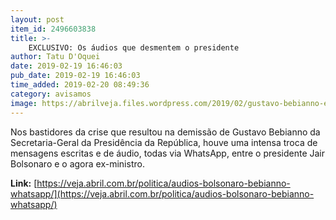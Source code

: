 ```yaml
---
layout: post
item_id: 2496603838
title: >-
    EXCLUSIVO: Os áudios que desmentem o presidente
author: Tatu D'Oquei
date: 2019-02-19 16:46:03
pub_date: 2019-02-19 16:46:03
time_added: 2019-02-20 08:49:36
category: avisamos
image: https://abrilveja.files.wordpress.com/2019/02/gustavo-bebianno-e-jair-bolsonaro.jpg?quality=70&strip=info&w=680&h=453&crop=1
---
```


Nos bastidores da crise que resultou na demissão de Gustavo Bebianno da Secretaria-Geral da Presidência da República, houve uma intensa troca de mensagens escritas e de áudio, todas via WhatsApp, entre o presidente Jair Bolsonaro e o agora ex-ministro.

**Link:** [https://veja.abril.com.br/politica/audios-bolsonaro-bebianno-whatsapp/](https://veja.abril.com.br/politica/audios-bolsonaro-bebianno-whatsapp/)

